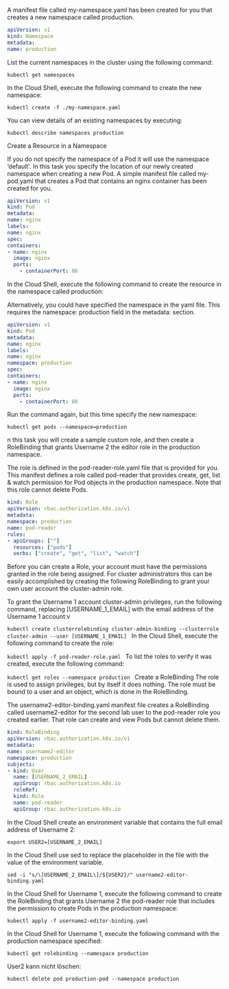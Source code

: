 A manifest file called my-namespace.yaml has been created for you that creates a new namespace called production.

```yaml
apiVersion: v1
kind: Namespace
metadata:
name: production
```


List the current namespaces in the cluster using the following command:

`kubectl get namespaces`

In the Cloud Shell, execute the following command to create the new namespace:

`kubectl create -f ./my-namespace.yaml`

You can view details of an existing namespaces by executing:

`kubectl describe namespaces production`

Create a Resource in a Namespace

If you do not specify the namespace of a Pod it will use the namespace ‘default'. In this task you specify the location of our newly created namespace when creating a new Pod. A simple manifest file called my-pod.yaml that creates a Pod that contains an nginx container has been created for you.

```yaml
apiVersion: v1
kind: Pod
metadata:
name: nginx
labels:
name: nginx
spec:
containers:
- name: nginx
  image: nginx
  ports:
    - containerPort: 80
```

In the Cloud Shell, execute the following command to create the resource in the namespace called production:

Alternatively, you could have specified the namespace in the yaml file. This requires the namespace: production field in the metadata: section.

```yaml
apiVersion: v1
kind: Pod
metadata:
name: nginx
labels:
name: nginx
namespace: production
spec:
containers:
- name: nginx
  image: nginx
  ports:
    - containerPort: 80
```

Run the command again, but this time specify the new namespace:

`kubectl get pods --namespace=production`

n this task you will create a sample custom role, and then create a RoleBinding that grants Username 2 the editor role in the production namespace.

The role is defined in the pod-reader-role.yaml file that is provided for you. This manifest defines a role called pod-reader that provides create, get, list & watch permission for Pod objects in the production namespace. Note that this role cannot delete Pods.

```yaml
kind: Role
apiVersion: rbac.authorization.k8s.io/v1
metadata:
namespace: production
name: pod-reader
rules:
- apiGroups: [""]
  resources: ["pods"]
  verbs: ["create", "get", "list", "watch"]
```

Before you can create a Role, your account must have the permissions granted in the role being assigned. For cluster administrators this can be easily accomplished by creating the following RoleBinding to grant your own user account the cluster-admin role.

To grant the Username 1 account cluster-admin privileges, run the following command, replacing [USERNAME_1_EMAIL] with the email address of the Username 1 account:v

`kubectl create clusterrolebinding cluster-admin-binding --clusterrole cluster-admin --user [USERNAME_1_EMAIL]
`
In the Cloud Shell, execute the following command to create the role:

`kubectl apply -f pod-reader-role.yaml
`
To list the roles to verify it was created, execute the following command:

`kubectl get roles --namespace production
`
Create a RoleBinding
The role is used to assign privileges, but by itself it does nothing. The role must be bound to a user and an object, which is done in the RoleBinding.

The username2-editor-binding.yaml manifest file creates a RoleBinding called username2-editor for the second lab user to the pod-reader role you created earlier. That role can create and view Pods but cannot delete them.

```yaml
kind: RoleBinding
apiVersion: rbac.authorization.k8s.io/v1
metadata:
name: username2-editor
namespace: production
subjects:
- kind: User
  name: [USERNAME_2_EMAIL]
  apiGroup: rbac.authorization.k8s.io
  roleRef:
  kind: Role
  name: pod-reader
  apiGroup: rbac.authorization.k8s.io
```

In the Cloud Shell create an environment variable that contains the full email address of Username 2:

`export USER2=[USERNAME_2_EMAIL]`

In the Cloud Shell use sed to replace the placeholder in the file with the value of the environment variable.

`sed -i "s/\[USERNAME_2_EMAIL\]/${USER2}/" username2-editor-binding.yaml`

In the Cloud Shell for Username 1, execute the following command to create the RoleBinding that grants Username 2 the pod-reader role that includes the permission to create Pods in the production namespace:

`kubectl apply -f username2-editor-binding.yaml`

In the Cloud Shell for Username 1, execute the following command with the production namespace specified:

`kubectl get rolebinding --namespace production`

User2 kann nicht löschen:

`kubectl delete pod production-pod --namespace production`


